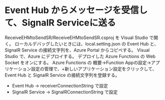 # Event Hub からメッセージを受信して、SignalR Serviceに送る 
ReceiveEHMtoSendSR/ReceiveEHMtoSendSR.csproj を Visual Studio で開く。 
ローカルデバッグしたいときには、local.setting.json の Event Hub と、 SignalR Service の接続文字列を、Azure Portal からコピペする。 
Visual Studio で、Azure にデプロイする。 
デプロイした Azure Functions の Web Socket をオンにする。 
Azure Functions の 概要→Function Appの設定→アプリケーション設定の管理で、+新しいアプリケーション設定をクリックして、Event Hub と SignalR Service の接続文字列を登録する。 
- Event Hub → receiverConnectionString で設定 
- SignalR Service → SignalRConnectionString で設定 
